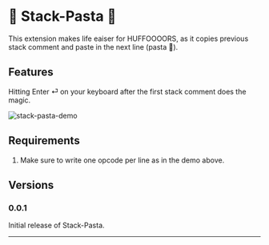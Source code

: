 # 🍝 Stack-Pasta 🍝

This extension makes life eaiser for HUFFOOOORS, as it copies previous stack comment and paste in the next line (pasta 🍝). 

## Features

Hitting Enter ⏎ on your keyboard after the first stack comment does the magic.

![stack-pasta-demo](https://github.com/tanim0la/stack-pasta/assets/36541366/e18cfe6e-15c9-4192-9b8b-5f3ccdeb6109)



## Requirements

1. Make sure to write one opcode per line as in the demo above.



## Versions

### 0.0.1

Initial release of Stack-Pasta.


---

